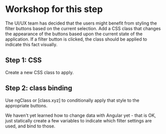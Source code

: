 # Workshop for this step

The UI/UX team has decided that the users might benefit from styling
the filter buttons based on the current selection. Add a CSS class
that changes the appearance of the buttons based upon the current
state of the application. If a filter button is clicked, the class
should be applied to indicate this fact visually.

## Step 1: CSS

Create a new CSS class to apply.

## Step 2: class binding

Use ngClass or [class.xyz] to conditionally apply that style to the
appropriate buttons.

We haven't yet learned how to change data with Angular yet - that is
OK, just statically create a few variables to indicate which filter
settings are used, and bind to those.
